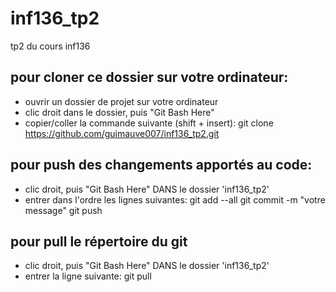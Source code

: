 # inf136_tp2
tp2 du cours inf136

## pour cloner ce dossier sur votre ordinateur:
- ouvrir un dossier de projet sur votre ordinateur
- clic droit dans le dossier, puis "Git Bash Here"
- copier/coller la commande suivante (shift + insert): 
	git clone https://github.com/guimauve007/inf136_tp2.git
	
## pour push des changements apportés au code:
- clic droit, puis "Git Bash Here" DANS le dossier 'inf136_tp2'
- entrer dans l'ordre les lignes suivantes:
	git add --all
	git commit -m "votre message"
	git push
	
## pour pull le répertoire du git
- clic droit, puis "Git Bash Here" DANS le dossier 'inf136_tp2'
- entrer la ligne suivante:
	git pull